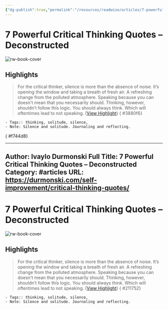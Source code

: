 ```yaml
---
{"dg-publish":true,"permalink":"/resources/readwise/articles/7-powerful-critical-thinking-quotes-deconstructed/","created":"","updated":""}
---
```


# 7 Powerful Critical Thinking Quotes – Deconstructed

![rw-book-cover](https://durmonski.com/wp-content/uploads/2022/08/Powerful-Critical-Thinking-Quotes.jpg)

## Highlights
> For the critical thinker, silence is more than the absence of noise. It’s opening the window and taking a breath of fresh air. A refreshing change from the polluted atmosphere.
> Speaking because you can doesn’t mean that you necessarily should. Thinking, however, shouldn’t follow this logic. You should always think. Which will oftentimes lead to not speaking. ([View Highlight](https://read.readwise.io/read/01gae6pgv1sghsk7dcjqra4c8c))
{ #3880f6}


    - Tags:: thinking, solitude, silence, 
    - Note: Silence and solitude. Journaling and reflecting.
{ #f744d8}


---
Author: Ivaylo Durmonski
Full Title: 7 Powerful Critical Thinking Quotes – Deconstructed
Category: #articles
URL: https://durmonski.com/self-improvement/critical-thinking-quotes/
---
# 7 Powerful Critical Thinking Quotes – Deconstructed

![rw-book-cover](https://durmonski.com/wp-content/uploads/2022/08/Powerful-Critical-Thinking-Quotes.jpg)

## Highlights
> For the critical thinker, silence is more than the absence of noise. It’s opening the window and taking a breath of fresh air. A refreshing change from the polluted atmosphere.
> Speaking because you can doesn’t mean that you necessarily should. Thinking, however, shouldn’t follow this logic. You should always think. Which will oftentimes lead to not speaking. ([View Highlight](https://read.readwise.io/read/01gae6pgv1sghsk7dcjqra4c8c))
{ #211752}


    - Tags:: thinking, solitude, silence, 
    - Note: Silence and solitude. Journaling and reflecting.

